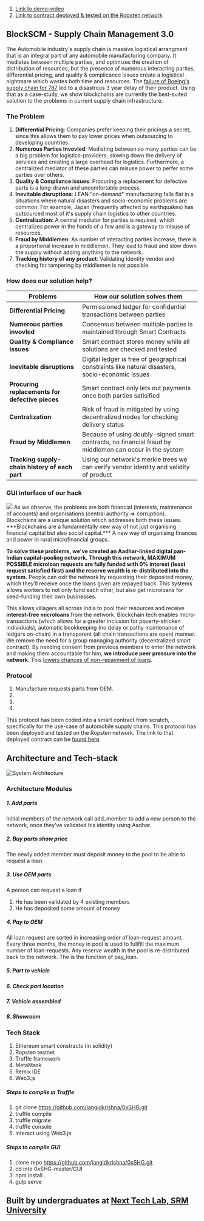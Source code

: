 
1. [Link to demo-video](https://youtube.com)<br>
2. [Link to contract deployed & tested on the Ropsten network](https://ropsten.etherscan.io/tx/0x04410d805f46d05dccd69c5e2a6a7c26d76cbf9403c4792658720df9eb93c1d3) <br>

## BlockSCM - Supply Chain Management 3.0
The Automobile industry's supply chain is massive logistical arrangment that is an integral part of any automobile manufacturing company. It mediates between multiple parties, and optimizes the creation of distribution of resources, but the presence of numerous interacting parties, differential pricing, and quality & complicance issues create a logistical nightmare which wastes both time and resources. The [failure of Boeing's supply chain for 787](http://www.maxqtech.com/3-true-stories-of-supply-chain-management-disasters-and-how-to-avoid-them/) led to a disastrous 3 year delay of their product. Using that as a case-study, we show blockchains are currently the best-suited solution to the problems in current supply chain infrastructure.

### The Problem
1. **Differential Pricing**: Companies prefer keeping their pricings a secret, since this allows them to pay lower prices when outsourcing to developing countries.
2. **Numerous Parties Invovled**: Mediating between so many parties can be a big problem for logistics-providers, slowing down the delivery of services and creating a large overhead for logistics. Furthermore, a centralized mediator of these parties can misuse power to perfer some parties over others.
3. **Quality & Compliance issues**: Procuring a replacement for defective parts is a long-drawn and uncomfortable process.
4. **Inevitable disruptions**: LEAN "on-demand" manufacturing falls flat in a situations where natural disasters and socio-economic problems are common. For example, Japan (frequently affected by earthquakes) has outsourced most of it's supply chain logistics to other countries.
7. **Centralization**: A central mediator for parties is required, which centralizes power in the hands of a few and is a gateway to misuse of resources.
8. **Fraud by Middlemen**: As number of interacting parties increase, there is a proportional increase in middlemen. They lead to fraud and slow down the supply without adding anything to the network.
9. **Tracking history of any product**: Validating identity vendor and checking for tampering by middlemen is not possible.

### How does our solution help?

| Problems | How our solution solves them |
| --- | --- |
| **Differential Pricing** | Permissioned ledger for confidential transactions between parties |
| **Numerous parties invovled** | Consensus between multiple parties is maintained through Smart Contracts |
|  **Quality & Compliance issues** | Smart contract stores money while all solutions are checked and tested |
| **Inevitable disruptions** | Digital ledger is free of geographical constraints like natural disasters, socio-economic issues |       
| **Procuring replacements for defective pieces** | Smart contract only lets out payments once both parties satisified |
| **Centralization** | Risk of fraud is mitigated by using decentralized nodes for checking delivery status |
| **Fraud by Middlemen** | Because of using doubly-signed smart contracts, no financial fraud by middlemen can occur in the system |
| **Tracking supply-chain history of each part** | Using our network's merkle trees we can verify vendor identity and validity of product |


### GUI interface of our hack

<img src="https://raw.githubusercontent.com/SatoshiNextTechLab/TheSpareRoute/master/GUI%20SCM.png">

<solution>
As we observe, the problems are both financial (interests, maintenance of accounts) and organisations (central authority => corruption). Blockchains are a unique solution which addresses both these issues. ***Blockchains are a fundamentally new way of not just organising financial capital but also social capital.*** A new way of organising finances and power in rural microfinancial groups.

__**To solve these problems, we've created an Aadhar-linked digital pan-Indian capital-pooling network. Through this network, MAXIMUM POSSIBLE microloan requests are fully funded with 0% interest (least request satisfied first) and the reserve wealth is re-distributed into the system.**__ People can exit the network by requesting their deposited money, which they’ll receive once the loans given are repayed back. This systems allows workers to not only fund each other, but also get microloans for seed-funding their own businesses.

This allows villagers all across India to pool their resources and receive **interest-free microloans** from the network. Blockchain tech enables micro-transactions (which allows for a greater inclusion for poverty-stricken individuals), automatic bookkeeping (no delay or pathy maintenance of ledgers on-chain) in a transparent (all chain transactions are open) manner. We remove the need for a group managing authority (decentralized smart contract). By needing consent from previous members to enter the network and making them accountable for him, **we introduce peer pressure into the network**. This [lowers chances of non-repayment of loans](https://www.microfinancegateway.org/library/microfinance-and-mechanics-solidarity-lending-improving-access-credit-through-innovations).

### Protocol
1. Manufacture requests parts from OEM.
2. 
3. 
4. 

This protocol has been coded into a smart contract from scratch, specifically for the use-case of automobile supply chains. This protocol has been deployed and tested on the Ropsten network. The link to that deployed contract can be [found here](https://ropsten.etherscan.io/tx/0x04410d805f46d05dccd69c5e2a6a7c26d76cbf9403c4792658720df9eb93c1d3).



## Architecture and Tech-stack

![System Architecture](https://raw.githubusercontent.com/SatoshiNextTechLab/TheSpareRoute/master/UML%20SCM.jpg)


### Architecture Modules
##### 1. Add parts
Initial members of the network call add_member to add a new person to the network, once they've validated his identity using Aadhar.
##### 2. Buy parts show price
The newly added member must deposit money to the pool to be able to request a loan.
##### 3. Use OEM parts
A person can request a loan if 
  1. He has been validated by 4 existing members
  2. He has deposited some amount of money
##### 4. Pay to OEM
All loan request are sorted in increasing order of loan-request amount. Every three months, the money in pool is used to fullfill the maximum number of loan-requests. Any reserve wealth in the pool is re-distributed back to the network. The is the function of pay_loan.
##### 5. Part to vehicle

##### 6. Check part location

##### 7. Vehicle assembled

##### 8. Showroom





### Tech Stack
1. Ethereum smart constracts (in solidity)
2. Ropsten testnet  
3. Truffle framework
4. MetaMask
5. Remix IDE
6. Web3.js

##### Steps to compile in Truffle
1. git clone https://github.com/jangidkrishna/0xSHG.git
2. truffle compile
3. truffle migrate
4. truffle console
5. Interact using Web3.js

##### Steps to compile GUI
1. clone repo https://github.com/jangidkrishna/0xSHG.git
2. cd into 0xSHG-master/GUI
2. npm install .
3. gulp serve

## Built by undergraduates at [Next Tech Lab, SRM University](http://nextech.io/index2.html)
